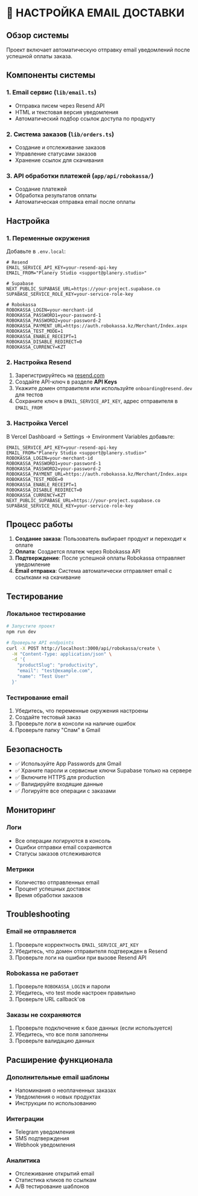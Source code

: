 # 📧 НАСТРОЙКА EMAIL ДОСТАВКИ

## Обзор системы

Проект включает автоматическую отправку email уведомлений после успешной оплаты заказа.

## Компоненты системы

### 1. Email сервис (`lib/email.ts`)
- Отправка писем через Resend API
- HTML и текстовая версия уведомления
- Автоматический подбор ссылок доступа по продукту

### 2. Система заказов (`lib/orders.ts`)
- Создание и отслеживание заказов
- Управление статусами заказов
- Хранение ссылок для скачивания

### 3. API обработки платежей (`app/api/robokassa/`)
- Создание платежей
- Обработка результатов оплаты
- Автоматическая отправка email после оплаты

## Настройка

### 1. Переменные окружения

Добавьте в `.env.local`:

```env
# Resend
EMAIL_SERVICE_API_KEY=your-resend-api-key
EMAIL_FROM="Planery Studio <support@planery.studio>"

# Supabase
NEXT_PUBLIC_SUPABASE_URL=https://your-project.supabase.co
SUPABASE_SERVICE_ROLE_KEY=your-service-role-key

# Robokassa
ROBOKASSA_LOGIN=your-merchant-id
ROBOKASSA_PASSWORD1=your-password-1
ROBOKASSA_PASSWORD2=your-password-2
ROBOKASSA_PAYMENT_URL=https://auth.robokassa.kz/Merchant/Index.aspx
ROBOKASSA_TEST_MODE=1
ROBOKASSA_ENABLE_RECEIPT=1
ROBOKASSA_DISABLE_REDIRECT=0
ROBOKASSA_CURRENCY=KZT
```

### 2. Настройка Resend

1. Зарегистрируйтесь на [resend.com](https://resend.com)
2. Создайте API-ключ в разделе **API Keys**
3. Укажите домен отправителя или используйте `onboarding@resend.dev` для тестов
4. Сохраните ключ в `EMAIL_SERVICE_API_KEY`, адрес отправителя в `EMAIL_FROM`

### 3. Настройка Vercel

В Vercel Dashboard → Settings → Environment Variables добавьте:

```
EMAIL_SERVICE_API_KEY=your-resend-api-key
EMAIL_FROM="Planery Studio <support@planery.studio>"
ROBOKASSA_LOGIN=your-merchant-id
ROBOKASSA_PASSWORD1=your-password-1
ROBOKASSA_PASSWORD2=your-password-2
ROBOKASSA_PAYMENT_URL=https://auth.robokassa.kz/Merchant/Index.aspx
ROBOKASSA_TEST_MODE=0
ROBOKASSA_ENABLE_RECEIPT=1
ROBOKASSA_DISABLE_REDIRECT=0
ROBOKASSA_CURRENCY=KZT
NEXT_PUBLIC_SUPABASE_URL=https://your-project.supabase.co
SUPABASE_SERVICE_ROLE_KEY=your-service-role-key
```

## Процесс работы

1. **Создание заказа**: Пользователь выбирает продукт и переходит к оплате
2. **Оплата**: Создается платеж через Robokassa API
3. **Подтверждение**: После успешной оплаты Robokassa отправляет уведомление
4. **Email отправка**: Система автоматически отправляет email с ссылками на скачивание

## Тестирование

### Локальное тестирование

```bash
# Запустите проект
npm run dev

# Проверьте API endpoints
curl -X POST http://localhost:3000/api/robokassa/create \
  -H "Content-Type: application/json" \
  -d '{
    "productSlug": "productivity",
    "email": "test@example.com",
    "name": "Test User"
  }'
```

### Тестирование email

1. Убедитесь, что переменные окружения настроены
2. Создайте тестовый заказ
3. Проверьте логи в консоли на наличие ошибок
4. Проверьте папку "Спам" в Gmail

## Безопасность

- ✅ Используйте App Passwords для Gmail
- ✅ Храните пароли и сервисные ключи Supabase только на сервере
- ✅ Включите HTTPS для production
- ✅ Валидируйте входящие данные
- ✅ Логируйте все операции с заказами

## Мониторинг

### Логи
- Все операции логируются в консоль
- Ошибки отправки email сохраняются
- Статусы заказов отслеживаются

### Метрики
- Количество отправленных email
- Процент успешных доставок
- Время обработки заказов

## Troubleshooting

### Email не отправляется
1. Проверьте корректность `EMAIL_SERVICE_API_KEY`
2. Убедитесь, что домен отправителя подтвержден в Resend
3. Проверьте логи на ошибки при вызове Resend API

### Robokassa не работает
1. Проверьте `ROBOKASSA_LOGIN` и пароли
2. Убедитесь, что test mode настроен правильно
3. Проверьте URL callback'ов

### Заказы не сохраняются
1. Проверьте подключение к базе данных (если используется)
2. Убедитесь, что все поля заполнены
3. Проверьте валидацию данных

## Расширение функционала

### Дополнительные email шаблоны
- Напоминания о неоплаченных заказах
- Уведомления о новых продуктах
- Инструкции по использованию

### Интеграции
- Telegram уведомления
- SMS подтверждения
- Webhook уведомления

### Аналитика
- Отслеживание открытий email
- Статистика кликов по ссылкам
- A/B тестирование шаблонов
